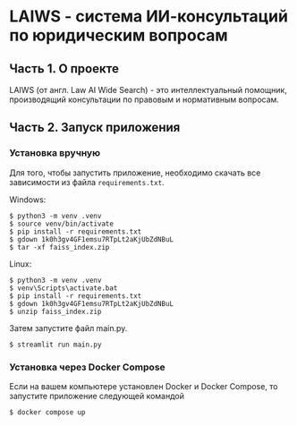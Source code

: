 # LAIWS - система ИИ-консультаций по юридическим вопросам

## Часть 1. О проекте</a>

LAIWS (от англ. Law AI Wide Search) - это интеллектуальный помощник, производящий консультации по правовым и нормативным вопросам.

## <a id="title2">Часть 2. Запуск приложения</a>
### Установка вручную

Для того, чтобы запустить приложение, необходимо скачать все зависимости из файла ```requirements.txt```.

Windows:
```
$ python3 -m venv .venv
$ source venv/bin/activate
$ pip install -r requirements.txt
$ gdown 1k0h3gv4GF1emsu7RTpLt2aKjUbZdNBuL
$ tar -xf faiss_index.zip
```

Linux:
```
$ python3 -m venv .venv
$ venv\Scripts\activate.bat
$ pip install -r requirements.txt
$ gdown 1k0h3gv4GF1emsu7RTpLt2aKjUbZdNBuL
$ unzip faiss_index.zip
```

Затем запустите файл main.py. 
```
$ streamlit run main.py
```

### Установка через Docker Compose

Если на вашем компьютере установлен Docker и Docker Compose, то запустите приложение следующей командой

```
$ docker compose up
```


